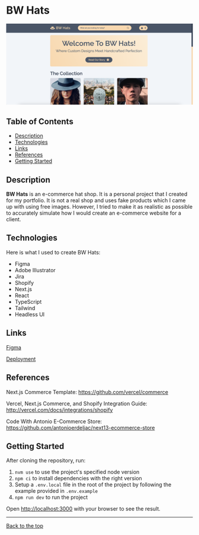 # BW Hats

![BW Hats Landing Page](/public/bw-hats-thumbnail.png)

## Table of Contents

- [Description](#description)
- [Technologies](#technologies)
- [Links](#links)
- [References](#references)
- [Getting Started](#getting-started)

## Description

**BW Hats** is an e-commerce hat shop. It is a personal project that I created for my portfolio. It is not a real shop and uses fake products which I came up with using free images. However, I tried to make it as realistic as possible to accurately simulate how I would create an e-commerce website for a client.

## Technologies

Here is what I used to create BW Hats:

- Figma
- Adobe Illustrator
- Jira
- Shopify
- Next.js
- React
- TypeScript
- Tailwind
- Headless UI

## Links

[Figma](https://www.figma.com/file/NSREyzPKH3W651GxQiNSLu/Hats-Ecom-Web-Design?type=design&node-id=35%3A13300&mode=design&t=IKtbm0UIhfR8yV5c-1)

[Deployment](https://bw-hats.com)

## References

Next.js Commerce Template: https://github.com/vercel/commerce

Vercel, Next.js Commerce, and Shopify Integration Guide: http://vercel.com/docs/integrations/shopify

Code With Antonio E-Commerce Store: https://github.com/antonioerdeljac/next13-ecommerce-store

## Getting Started

After cloning the repository, run:

1. `nvm use` to use the project's specified node version
2. `npm ci` to install dependencies with the right version
3. Setup a `.env.local` file in the root of the project by following the example provided in `.env.example`
4. `npm run dev` to run the project

Open [http://localhost:3000](http://localhost:3000) with your browser to see the result.

---

[Back to the top](#bw-hats)
